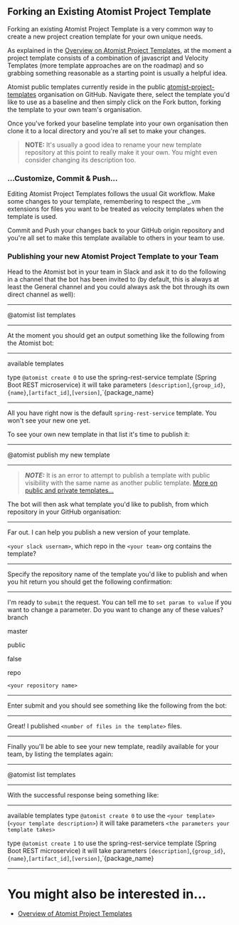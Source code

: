 ## Forking an Existing Atomist Project Template

Forking an existing Atomist Project Template is a very common way to create a new project creation template for your own unique needs.

As explained in the [Overview on Atomist Project Templates](/reference-docs/project-templates-overview.md), at the moment a project template consists of a combination of javascript and Velocity Templates (more template approaches are on the roadmap) and so grabbing something reasonable as a starting point is usually a helpful idea.

Atomist public templates currently reside in the public [atomist-project-templates](https://github.com/atomist-project-templates) organisation on GitHub. Navigate there, select the template you'd like to use as a baseline and then simply click on the Fork button, forking the template to your own team's organisation.

Once you've forked your baseline template into your own organisation then clone it to a local directory and you're all set to make your changes.

> **NOTE:** It's usually a good idea to rename your new template repository at this point to really make it your own. You might even consider changing its description too.

### ...Customize, Commit & Push...

Editing Atomist Project Templates follows the usual Git workflow. Make some changes to your template, remembering to respect the _.vm extensions for files you want to be treated as velocity templates when the template is used.

Commit and Push your changes back to your GitHub origin repository and you're all set to make this template available to others in your team to use.

### Publishing your new Atomist Project Template to your Team

Head to the Atomist bot in your team in Slack and ask it to do the following in a channel that the bot has been invited to (by default, this is always at least the General channel and you could always ask the bot through its own direct channel as well):

---
@atomist list templates

---
At the moment you should get an output something like the following from the Atomist bot:

---
available templates

type `@atomist create 0` to use the spring-rest-service template (Spring Boot REST microservice) 
it will take parameters `[description]`,`{group_id}`,`{name}`,`[artifact_id]`,`[version]`,`{package_name}

---

All you have right now is the default `spring-rest-service` template. You won't see your new one yet.

To see your own new template in that list it's time to publish it:

---
@atomist publish my new template

---

> ***NOTE:*** It is an error to attempt to publish a template with public visibility with the same name as another public template. [More on public and private templates...](/reference-docs/project-templates-overview.md)

The bot will then ask what template you'd like to publish, from which repository in your GitHub organisation:

---
Far out. I can help you publish a new version of your template.
 
`<your slack usernam>`, which repo in the `<your team>` org contains the template?

---

Specify the repository name of the template you'd like to publish and when you hit return you should get the following confirmation:

---
I'm ready to `submit` the request.  You can tell me to `set param to value` if you want to change a parameter.
Do you want to change any of these values?
branch

master

public

false

repo

`<your repository name>`

---

Enter submit and you should see something like the following from the bot:

---
Great! I published `<number of files in the template>` files.

---

Finally you'll be able to see your new template, readily available for your team, by listing the templates again:

---
@atomist list templates

---

With the successful response being something like:

---
available templates
type `@atomist create 0` to use the `<your template>` (`<your template description>`) 
it will take parameters `<the parameters your template takes>`

type `@atomist create 1` to use the spring-rest-service template (Spring Boot REST microservice) 
it will take parameters `[description]`,`{group_id}`,`{name}`,`[artifact_id]`,`[version]`,`{package_name}

---

# You might also be interested in...

* [Overview of Atomist Project Templates](/reference-docs/project-templates-overview.md)
